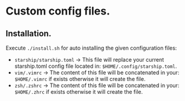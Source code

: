 # Custom config files.

## Installation.
Execute `./install.sh` for auto installing the given configuration files:

- `starship/starship.toml` -> This file will replace your current starship.toml config file located in: `$HOME/.config/starship.toml`.
- `vim/.vimrc` -> The content of this file will be concatenated in your: `$HOME/.vimrc` if exists otherwise it will create the file.
- `zsh/.zshrc` -> The content of this file will be concatenated in your: `$HOME/.zhrc` if exists otherwise it will create the file.

